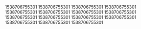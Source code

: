 1538706755301
1538706755301
1538706755301
1538706755301
1538706755301
1538706755301
1538706755301
1538706755301
1538706755301
1538706755301
1538706755301
1538706755301
1538706755301
1538706755301
1538706755301